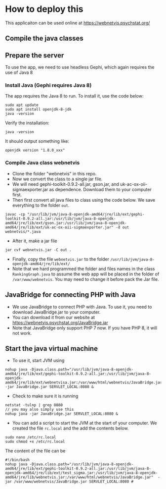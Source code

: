 # How to deploy this

This applicaiton can be used online at https://webnetvis.psychstat.org/

## Compile the java classes

## Prepare the server

To use the app, we need to use headless Gephi, which again requires the use of Java 8

### Install Java (Gephi requires Java 8)

The app requires the Java 8 to run. To install it, use the code below:

```
sudo apt update
sudo apt install openjdk-8-jdk
java -version
```

Verify the installation:

```java -version```

It should output something like:

```openjdk version "1.8.0_xxx"```

### Compile Java class webnetvis

- Clone the folder "webnetvis" in this repo.
- Now we convert the class to a single jar file.
- We will need gephi-toolkit-0.9.2-all.jar, gson.jar, and uk-ac-ox-oii-sigmaexporter.jar as dependence. Download them to your computer first.
- Then first convert all java files to class using the code below. We save everything to the folder `out`.

```
javac -cp "/usr/lib/jvm/java-8-openjdk-amd64/jre/lib/ext/gephi-toolkit-0.9.2-all.jar:/usr/lib/jvm/java-8-openjdk-amd64/jre/lib/ext/gson.jar:/usr/lib/jvm/java-8-openjdk-amd64/jre/lib/ext/uk-ac-ox-oii-sigmaexporter.jar" -d out webnetvis/*.java
```
- After it, make a jar file
```
jar cvf webnetvis.jar -C out .
```
- Finally, copy the file `webnetvis.jar` to the folder `/usr/lib/jvm/java-8-openjdk-amd64/jre/lib/ext/`
- Note that we hard programmed the folder and files names in the class `RankingGraph.java` to assume the web app will be placed in the folder of `/var/www/webnetvis`. You may need to change it before pack the Jar file.

## JavaBridge for connecting PHP with Java

- We use JavaBridge to connect PHP with Java. To use it, you need to download JavaBridge.jar to your computer.
- You can download it from our website at https://webnetvis.psychstat.org/JavaBridge.jar
- Note that JavaBridge only support PHP 7 now. If you have PHP 8, it will not work.

## Start the java virtual machine

- To use it, start JVM using
 
```
nohup java -Djava.class.path="/usr/lib/jvm/java-8-openjdk-amd64/jre/lib/ext/gephi-toolkit-0.9.2-all.jar:/usr/lib/jvm/java-8-openjdk-amd64/jre/lib/ext/webnetvisa.jar:/var/www/html/webnetvis/JavaBridge.jar" -jar JavaBridge.jar SERVLET_LOCAL:8080 &
```

- Check to make sure it is running

```
netstat -tulnp | grep 8080
// you may also simply use this
nohup java -jar JavaBridge.jar SERVLET_LOCAL:8080 &
```

- You can add a script to start the JVM at the start of your computer. We created the file `rc.local` and the add the contents below.

```
sudo nano /etc/rc.local
sudo chmod +x /etc/rc.local
```

The content of the file can be

```
#!/bin/bash
nohup java -Djava.class.path="/usr/lib/jvm/java-8-openjdk-amd64/jre/lib/ext/gephi-toolkit-0.9.2-all.jar:/usr/lib/jvm/java-8-openjdk-amd64/jre/lib/ext/test_sigma.jar:/usr/lib/jvm/java-8-openjdk-amd64/jre/lib/webnetvis.jar:/var/www/html/webnetvis/JavaBridge.jar"  -jar /var/www/webnetvis/JavaBridge.jar SERVLET_LOCAL:8080 #
```
